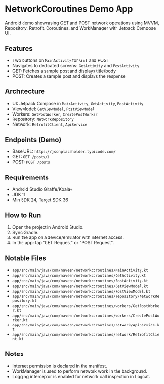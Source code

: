 NetworkCoroutines Demo App
==========================

Android demo showcasing GET and POST network operations using MVVM, Repository, Retrofit, Coroutines, and WorkManager with Jetpack Compose UI.

Features
--
- Two buttons on `MainActivity` for GET and POST
- Navigates to dedicated screens: `GetActivity` and `PostActivity`
- GET: Fetches a sample post and displays title/body
- POST: Creates a sample post and displays the response

Architecture
--
- UI: Jetpack Compose in `MainActivity`, `GetActivity`, `PostActivity`
- ViewModel: `GetViewModel`, `PostViewModel`
- Workers: `GetPostWorker`, `CreatePostWorker`
- Repository: `NetworkRepository`
- Network: `RetrofitClient`, `ApiService`

Endpoints (Demo)
--
- Base URL: `https://jsonplaceholder.typicode.com/`
- GET: `GET /posts/1`
- POST: `POST /posts`

Requirements
--
- Android Studio Giraffe/Koala+
- JDK 11
- Min SDK 24, Target SDK 36

How to Run
--
1. Open the project in Android Studio.
2. Sync Gradle.
3. Run the app on a device/emulator with internet access.
4. In the app: tap "GET Request" or "POST Request".

Notable Files
--
- `app/src/main/java/com/naveen/networkcoroutines/MainActivity.kt`
- `app/src/main/java/com/naveen/networkcoroutines/GetActivity.kt`
- `app/src/main/java/com/naveen/networkcoroutines/PostActivity.kt`
- `app/src/main/java/com/naveen/networkcoroutines/GetViewModel.kt`
- `app/src/main/java/com/naveen/networkcoroutines/PostViewModel.kt`
- `app/src/main/java/com/naveen/networkcoroutines/repository/NetworkRepository.kt`
- `app/src/main/java/com/naveen/networkcoroutines/workers/GetPostWorker.kt`
- `app/src/main/java/com/naveen/networkcoroutines/workers/CreatePostWorker.kt`
- `app/src/main/java/com/naveen/networkcoroutines/network/ApiService.kt`
- `app/src/main/java/com/naveen/networkcoroutines/network/RetrofitClient.kt`

Notes
--
- Internet permission is declared in the manifest.
- WorkManager is used to perform network work in the background.
- Logging interceptor is enabled for network call inspection in Logcat.

